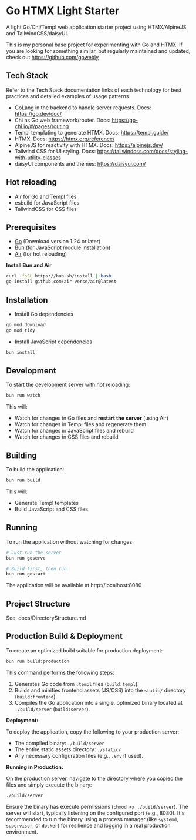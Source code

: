 # Go HTMX Light Starter

A light Go/Chi/Templ web application starter project using HTMX/AlpineJS and TailwindCSS/daisyUI.

This is my personal base project for experimenting with Go and HTMX. If you are looking for something similar, but regularly maintained and updated, check out https://github.com/gowebly

## Tech Stack

Refer to the Tech Stack documentation links of each technology for best practices and detailed examples of usage patterns.

- GoLang in the backend to handle server requests. Docs: https://go.dev/doc/
- Chi as Go web framework/router. Docs: https://go-chi.io/#/pages/routing
- Templ templating to generate HTMX. Docs: https://templ.guide/
- HTMX. Docs: https://htmx.org/reference/
- AlpineJS for reactivity with HTMX. Docs: https://alpinejs.dev/
- Tailwind CSS for UI styling. Docs: https://tailwindcss.com/docs/styling-with-utility-classes
- daisyUI components and themes: https://daisyui.com/

## Hot reloading
- Air for Go and Templ files
- esbuild for JavaScript files
- TailwindCSS for CSS files

## Prerequisites

- [Go](https://golang.org/dl/) (Download version 1.24 or later)
- [Bun](https://bun.sh) (for JavaScript module installation)
- [Air](https://github.com/air-verse/air) (for hot reloading)

**Install Bun and Air**

```bash
curl -fsSL https://bun.sh/install | bash
go install github.com/air-verse/air@latest
```

## Installation

- Install Go dependencies

```bash
go mod download
go mod tidy
```

- Install JavaScript dependencies
```bash
bun install
```

## Development

To start the development server with hot reloading:

```bash
bun run watch
```

This will:
- Watch for changes in Go files and **restart the server** (using Air)
- Watch for changes in Templ files and regenerate them
- Watch for changes in JavaScript files and rebuild
- Watch for changes in CSS files and rebuild

## Building

To build the application:

```bash
bun run build
```

This will:
- Generate Templ templates
- Build JavaScript and CSS files

## Running

To run the application without watching for changes:

```bash
# Just run the server
bun run goserve

# Build first, then run
bun run gostart
```

The application will be available at http://localhost:8080

## Project Structure

See: docs/DirectoryStructure.md

## Production Build & Deployment

To create an optimized build suitable for production deployment:

```bash
bun run build:production
```

This command performs the following steps:
1.  Generates Go code from `.templ` files (`build:templ`).
2.  Builds and minifies frontend assets (JS/CSS) into the `static/` directory (`build:frontend`).
3.  Compiles the Go application into a single, optimized binary located at `./build/server` (`build:server`).

**Deployment:**

To deploy the application, copy the following to your production server:
- The compiled binary: `./build/server`
- The entire static assets directory: `./static/`
- Any necessary configuration files (e.g., `.env` if used).

**Running in Production:**

On the production server, navigate to the directory where you copied the files and simply execute the binary:

```bash
./build/server
```

Ensure the binary has execute permissions (`chmod +x ./build/server`). The server will start, typically listening on the configured port (e.g., 8080). It's recommended to run the binary using a process manager (like `systemd`, `supervisor`, or `docker`) for resilience and logging in a real production environment.
